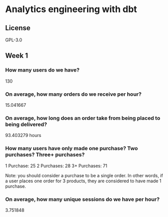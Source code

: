 # Analytics engineering with dbt

## License
GPL-3.0


## Week 1

### How many users do we have?

130

### On average, how many orders do we receive per hour?

15.041667

### On average, how long does an order take from being placed to being delivered?

93.403279 hours

### How many users have only made one purchase? Two purchases? Three+ purchases?

1 Purchase: 25
2 Purchases: 28
3+ Purchases: 71

Note: you should consider a purchase to be a single order. In other words, if a user places one order for 3 products, they are considered to have made 1 purchase.

### On average, how many unique sessions do we have per hour?

3.751848